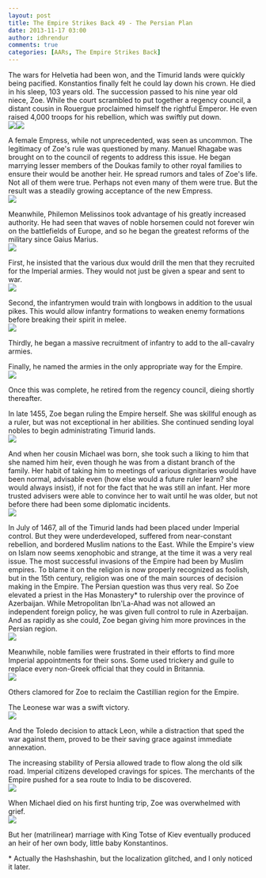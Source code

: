 ```yaml
---
layout: post
title: The Empire Strikes Back 49 - The Persian Plan
date: 2013-11-17 03:00
author: idhrendur
comments: true
categories: [AARs, The Empire Strikes Back]
---
```

The wars for Helvetia had been won, and the Timurid lands were quickly being pacified. Konstantios finally felt he could lay down his crown. He died in his sleep, 103 years old. The succession passed to his nine year old niece, Zoe. While the court scrambled to put together a regency council, a distant cousin in Rouergue proclaimed himself the rightful Emperor. He even raised 4,000 troops for his rebellion, which was swiftly put down.  
![](/assets/tesb_images/49-1.png)![](/assets/tesb_images/49-2.png)

A female Empress, while not unprecedented, was seen as uncommon. The legitimacy of Zoe's rule was questioned by many. Manuel Rhagabe was brought on to the council of regents to address this issue. He began marrying lesser members of the Doukas family to other royal families to ensure their would be another heir. He spread rumors and tales of  Zoe's life. Not all of them were true. Perhaps not even many of them were true. But the result was a steadily growing acceptance of the new Empress.  
![](/assets/tesb_images/49-3.png)

Meanwhile, Philemon Melissinos took advantage of his greatly increased authority. He had seen that waves of noble horsemen could not forever win on the battlefields of Europe, and so he began the greatest reforms of the military since Gaius Marius.  
![](/assets/tesb_images/49-4.png)

First, he insisted that the various dux would drill the men that they recruited for the Imperial armies. They would not just be given a spear and sent to war.  
![](/assets/tesb_images/49-5.png)

Second, the infantrymen would train with longbows in addition to the usual pikes. This would allow infantry formations to weaken enemy formations before breaking their spirit in melee.  
![](/assets/tesb_images/49-6.png)

Thirdly, he began a massive recruitment of infantry to add to the all-cavalry armies.  

Finally, he named the armies in the only appropriate way for the Empire.  
![](/assets/tesb_images/49-7.png)

Once this was complete, he retired from the regency council, dieing shortly thereafter.  

In late 1455, Zoe began ruling the Empire herself. She was skillful enough as a ruler, but was not exceptional in her abilities. She continued sending loyal nobles to begin administrating Timurid lands.  
![](/assets/tesb_images/49-8.png)

And when her cousin Michael was born, she took such a liking to him that she named him heir, even though he was from a distant branch of the family. Her habit of taking him to meetings of various dignitaries would have been normal, advisable even (how else would a future ruler learn? she would always insist), if not for the fact that he was still an infant. Her more trusted advisers were able to convince her to wait until he was older, but not before there had been some diplomatic incidents.  
![](/assets/tesb_images/49-9.png)

In July of 1467, all of the Timurid lands had been placed under Imperial control. But they were underdeveloped, suffered from near-constant rebellion, and bordered Muslim nations to the East. While the Empire's view on Islam now seems xenophobic and strange, at the time it was a very real issue. The most successful invasions of the Empire had been by Muslim empires. To blame it on the religion is now properly recognized as foolish, but in the 15th century, religion was one of the main sources of decision making in the Empire. The Persian question was thus very real. So Zoe elevated a priest in the Has Monastery* to rulership over the province of Azerbaijan. While Metropolitan Ibn'La-Ahad was not allowed an independent foreign policy, he was given full control to rule in Azerbaijan. And as rapidly as she could, Zoe began giving him more provinces in the Persian region.  
![](/assets/tesb_images/49-10.png)

Meanwhile, noble families were frustrated in their efforts to find more Imperial appointments for their sons. Some used trickery and guile to replace every non-Greek official that they could in Britannia.  
![](/assets/tesb_images/49-11.png)

Others clamored for Zoe to reclaim the Castillian region for the Empire.  

The Leonese war was a swift victory.  
![](/assets/tesb_images/49-12.png)

And the Toledo decision to attack Leon, while a distraction that sped the war against them, proved to be their saving grace against immediate annexation.  

The increasing stability of Persia allowed trade to flow along the old silk road. Imperial citizens developed cravings for spices. The merchants of the Empire pushed for a sea route to India to be discovered.  
![](/assets/tesb_images/49-13.png)

When Michael died on his first hunting trip, Zoe was overwhelmed with grief.  
![](/assets/tesb_images/49-14.png)

But her (matrilinear) marriage with King Totse of Kiev eventually produced an heir of her own body, little baby Konstantinos.  

\* Actually the Hashshashin, but the localization glitched, and I only noticed it later.  
